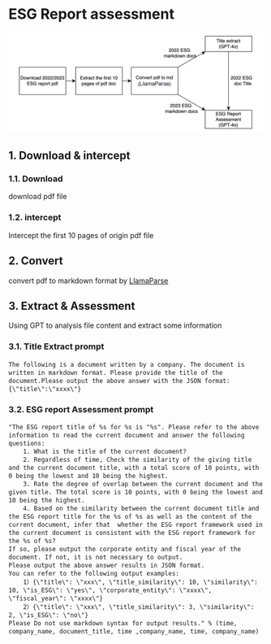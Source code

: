 # ESG Report assessment
![prrocess flow](./asserts/processing%20flow.png)

## 1. Download & intercept

### 1.1. Download
download pdf file

### 1.2. intercept
Intercept the first 10 pages of origin pdf file


## 2. Convert
convert pdf to markdown format by [LlamaParse](https://www.llamaindex.ai/blog/introducing-llamacloud-and-llamaparse-af8cedf9006b)


## 3. Extract & Assessment
Using GPT to analysis file content and extract some information

### 3.1. Title Extract prompt

```
The following is a document written by a company. The document is written in markdown format. Please provide the title of the document.Please output the above answer with the JSON format:{\"title\":\"xxxx\"}

```



### 3.2. ESG report  Assessment prompt
```
"The ESG report title of %s for %s is "%s". Please refer to the above information to read the current document and answer the following questions:
    1. What is the title of the current document?
    2. Regardless of time, Check the similarity of the giving title and the current document title, with a total score of 10 points, with 0 being the lowest and 10 being the highest.
    3. Rate the degree of overlap between the current document and the given title. The total score is 10 points, with 0 being the lowest and 10 being the highest.
    4. Based on the similarity between the current document title and the ESG report title for the %s of %s as well as the content of the current document, infer that  whether the ESG report framework used in the current document is consistent with the ESG report framework for the %s of %s?
If so, please output the corporate entity and fiscal year of the document. If not, it is not necessary to output.
Please output the above answer results in JSON format.
You can refer to the following output examples:
    1）{\"title\": \"xxx\", \"title_similarity\": 10, \"similarity\": 10, \"is_ESG\": \"yes\", \"corporate_entity\": \"xxxx\", \"fiscal_year\": \"xxxx\"}
    2）{\"title\": \"xxx\", \"title_similarity\": 3, \"similarity\": 2, \"is_ESG\": \"no\"}
Please Do not use markdown syntax for output results." % (time, company_name, document_title, time ,company_name, time, company_name)
```


